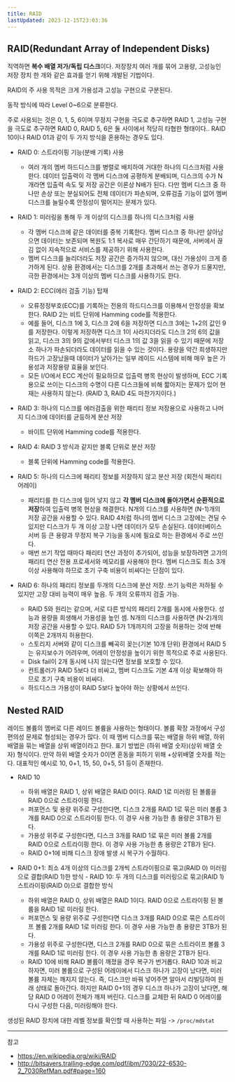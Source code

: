 ```yaml
---
title: RAID
lastUpdated: 2023-12-15T23:03:36
---
```

## RAID(Redundant Array of Independent Disks)

직역하면 **복수 배열 저가/독립 디스크**이다. 저장장치 여러 개를 묶어 고용량, 고성능인 저장 장치 한 개와 같은 효과를 얻기 위해 개발된 기법이다.

RAID의 주 사용 목적은 크게 가용성과 고성능 구현으로 구분된다. 

동작 방식에 따라 Level 0~6으로 분류한다.

주로 사용되는 것은 0, 1, 5, 6이며 무정지 구현을 극도로 추구하면 RAID 1, 고성능 구현을 극도로 추구하면 RAID 0, RAID 5, 6은 둘 사이에서 적당히 타협한 형태이다.. RAID 10이나 RAID 01과 같이 두 가지 방식을 혼용하는 경우도 있다.

- RAID 0: 스트라이핑 기능(분배 기록) 사용
  - 여러 개의 멤버 하드디스크를 병렬로 배치하여 거대한 하나의 디스크처럼 사용한다. 데이터 입출력이 각 멤버 디스크에 공평하게 분배되며, 디스크의 수가 N개라면 입출력 속도 및 저장 공간은 이론상 N배가 된다. 다만 멤버 디스크 중 하나만 손상 또는 분실되어도 전체 데이터가 파손되며, 오류검출 기능이 없어 멤버 디스크를 늘릴수록 안정성이 떨어지는 문제가 있다.
   
- RAID 1: 미러링을 통해 두 개 이상의 디스크를 하나의 디스크처럼 사용
  - 각 멤버 디스크에 같은 데이터를 중복 기록한다. 멤버 디스크 중 하나만 살아남으면 데이터는 보존되며 복원도 1:1 복사로 매우 간단하기 때문에, 서버에서 끊김 없이 지속적으로 서비스를 제공하기 위해 사용한다.
  - 멤버 디스크를 늘리더라도 저장 공간은 증가하지 않으며, 대신 가용성이 크게 증가하게 된다. 상용 환경에서는 디스크를 2개를 초과해서 쓰는 경우가 드물지만, 극한 환경에서는 3개 이상의 멤버 디스크를 사용하기도 한다.
  
- RAID 2: ECC(에러 검출 기능) 탑재
  - 오류정정부호(ECC)를 기록하는 전용의 하드디스크를 이용해서 안정성을 확보한다. RAID 2는 비트 단위에 Hamming code를 적용한다.
  - 예를 들어, 디스크 1에 3, 디스크 2에 6을 저장하면 디스크 3에는 1+2의 값인 9를 저장한다. 이렇게 저장하면 디스크 1이 사라지더라도 디스크 2의 6의 값을 읽고, 디스크 3의 9의 값에서부터 디스크 1의 값 3을 읽을 수 있기 때문에 저장소 하나가 파손되더라도 데이터를 읽을 수 있는 것이다. 용량을 약간 희생하지만 하드가 고장났을때 데이터가 날아가는 일부 레이드 시스템에 비해 매우 높은 가용성과 저장용량 효율을 보인다.
  - 모든 I/O에서 ECC 계산이 필요하므로 입출력 병목 현상이 발생하며, ECC 기록용으로 쓰이는 디스크의 수명이 다른 디스크들에 비해 짧아지는 문제가 있어 현재는 사용하지 않는다. (RAID 3, RAID 4도 마찬가지이다.)

- RAID 3: 하나의 디스크를 에러검출을 위한 패리티 정보 저장용으로 사용하고 나머지 디스크에 데이터를 균등하게 분산 저장
  - 바이트 단위에 Hamming code를 적용한다.

- RAID 4: RAID 3 방식과 같지만 블록 단위로 분산 저장
  - 블록 단위에 Hamming code를 적용한다.

- RAID 5: 하나의 디스크에 패리티 정보를 저장하지 않고 분산 저장 (회전식 패리티 어레이)
  - 패리티를 한 디스크에 밀어 넣지 않고 **각 멤버 디스크에 돌아가면서 순환적으로 저장**하여 입출력 병목 현상을 해결한다. N개의 디스크를 사용하면 (N-1)개의 저장 공간을 사용할 수 있다. RAID 4처럼 하나의 멤버 디스크 고장에는 견딜 수 있지만 디스크가 두 개 이상 고장 나면 데이터가 모두 손실된다. 데이터베이스 서버 등 큰 용량과 무정지 복구 기능을 동시에 필요로 하는 환경에서 주로 쓰인다.
  - 매번 쓰기 작업 때마다 패리티 연산 과정이 추가되어, 성능을 보장하려면 고가의 패리티 연산 전용 프로세서와 메모리를 사용해야 한다. 멤버 디스크도 최소 3개 이상 사용해야 하므로 초기 구축 비용이 비싸다는 단점이 있다. 

- RAID 6: 하나의 패리티 정보를 두개의 디스크에 분산 저장. 쓰기 능력은 저하될 수 있지만 고장 대비 능력이 매우 높음. 두 개의 오류까지 검출 가능.
  - RAID 5와 원리는 같으며, 서로 다른 방식의 패리티 2개를 동시에 사용한다. 성능과 용량을 희생해서 가용성을 높인 셈. N개의 디스크를 사용하면 (N-2)개의 저장 공간을 사용할 수 있다. RAID 5가 1개까지의 고장을 허용하는 것에 반해 이쪽은 2개까지 허용한다.
  - 스토리지 서버와 같이 디스크를 빼곡히 꽂는(기본 10개 단위) 환경에서 RAID 5는 유지보수가 어려우며, 어레이 안정성을 높이기 위한 목적으로 주로 사용된다.
  - Disk fail이 2개 동시에 나지 않는다면 정보를 보호할 수 있다.
  - 컨트롤러가 RAID 5보다 더 비싸고, 멤버 디스크도 기본 4개 이상 확보해야 하므로 초기 구축 비용이 비싸다.
  - 하드디스크 가용성이 RAID 5보다 높아야 하는 상황에서 쓰인다.

## Nested RAID

레이드 볼륨의 멤버로 다른 레이드 볼륨을 사용하는 형태이다. 볼륨 확장 과정에서 구성 편의성 문제로 형성되는 경우가 많다. 이 때 멤버 디스크를 묶는 배열을 하위 배열, 하위 배열을 묶는 배열을 상위 배열이라고 한다. 표기 방법은 (하위 배열 숫자)(상위 배열 숫자) 형식이다. 만약 하위 배열 숫자가 0이면 혼동을 피하기 위해 +상위배열 숫자를 적는다. 대표적인 예시로 10, 0+1, 15, 50, 0+5, 51 등이 존재한다.

- RAID 10
  - 하위 배열은 RAID 1, 상위 배열은 RAID 0이다. RAID 1로 미러링 된 볼륨을 RAID 0으로 스트라이핑 한다.
  - 퍼포먼스 및 용량 위주로 구성한다면, 디스크 2개를 RAID 1로 묶은 미러 볼륨 3개를 RAID 0으로 스트라이핑 한다. 이 경우 사용 가능한 총 용량은 3TB가 된다.
  - 가용성 위주로 구성한다면, 디스크 3개를 RAID 1로 묶은 미러 볼륨 2개를 RAID 0으로 스트라이핑 한다. 이 경우 사용 가능한 총 용량은 2TB가 된다.
  - RAID 0+1에 비해 디스크 장애 발생 시 복구가 수월하다.
  
- RAID 0+1: 최소 4개 이상의 디스크를 2개씩 스트라이핑으로 묶고(RAID 0) 미러링으로 결합(RAID 1)한 방식 - RAID 10: 두 개의 디스크를 미러링으로 묶고(RAID 1) 스트라이핑(RAID 0)으로 결합한 방식
  - 하위 배열은 RAID 0, 상위 배열은 RAID 1이다. RAID 0으로 스트라이핑 된 볼륨을 RAID 1로 미러링 한다.
  - 퍼포먼스 및 용량 위주로 구성한다면 디스크 3개를 RAID 0으로 묶은 스트라이프 볼륨 2개를 RAID 1로 미러링 한다. 이 경우 사용 가능한 총 용량은 3TB가 된다.
  - 가용성 위주로 구성한다면, 디스크 2개를 RAID 0으로 묶은 스트라이프 볼륨 3개를 RAID 1로 미러링 한다. 이 경우 사용 가능한 총 용량은 2TB가 된다.
  - RAID 10에 비해 RAID 볼륨이 깨졌을 경우 복구가 번거롭다. RAID 10과 비교하자면, 미러 볼륨으로 구성된 어레이에서 디스크 하나가 고장이 났다면, 미러 볼륨 자체는 깨지지 않는다. 즉, 디스크만 바꿔 넣어주면 알아서 리빌딩하여 원래 상태로 돌아간다. 하지만 RAID 0+1의 경우 디스크 하나가 고장이 났다면, 해당 RAID 0 어레이 전체가 깨져 버린다. 디스크를 교체한 뒤 RAID 0 어레이를 다시 구성한 다음, 미러링해야 한다.

생성된 RAID 장치에 대한 레벨 정보를 확인할 때 사용하는 파일 -> `/proc/mdstat`

---
참고
- https://en.wikipedia.org/wiki/RAID
- http://bitsavers.trailing-edge.com/pdf/ibm/7030/22-6530-2_7030RefMan.pdf#page=160